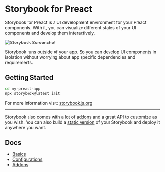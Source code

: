 # Storybook for Preact

Storybook for Preact is a UI development environment for your Preact components.
With it, you can visualize different states of your UI components and develop them interactively.

![Storybook Screenshot](https://github.com/storybookjs/storybook/blob/main/media/storybook-intro.gif)

Storybook runs outside of your app.
So you can develop UI components in isolation without worrying about app specific dependencies and requirements.

## Getting Started

```sh
cd my-preact-app
npx storybook@latest init
```

For more information visit: [storybook.js.org](https://storybook.js.org)

---

Storybook also comes with a lot of [addons](https://storybook.js.org/addons) and a great API to customize as you wish.
You can also build a [static version](https://storybook.js.org/docs/sharing/publish-storybook) of your Storybook and deploy it anywhere you want.

## Docs

- [Basics](https://storybook.js.org/docs/get-started/introduction)
- [Configurations](https://storybook.js.org/docs/configure/overview)
- [Addons](https://storybook.js.org/docs/configure/storybook-addons)
